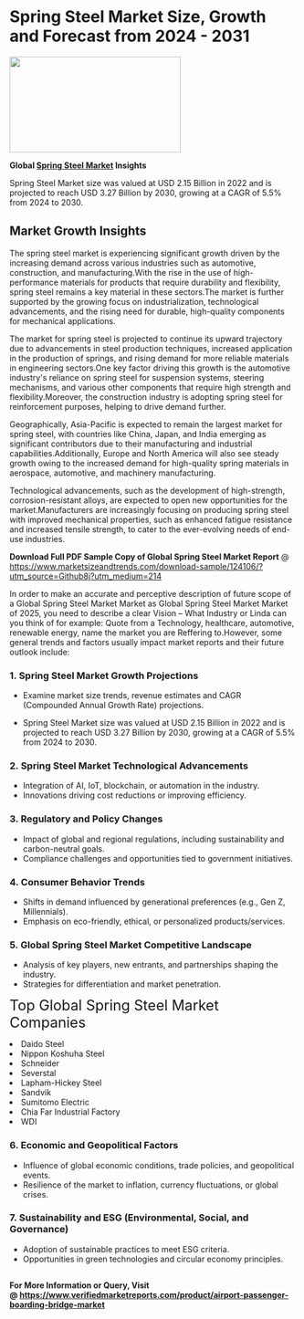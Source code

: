 <H1>Spring Steel Market Size, Growth and Forecast from 2024 - 2031</H1><img class="aligncenter size-medium wp-image-584254" src="https://thirdeyenews.in/wp-content/uploads/2024/09/Global-Market-Research-300x168.jpeg" alt="" width="300" height="168" /><p><strong>Global&nbsp;<a href="https://www.marketsizeandtrends.com/download-sample/124106/?utm_source=Github8j?utm_medium=214">Spring Steel Market</a> Insights</strong></p><p>Spring Steel Market size was valued at USD 2.15 Billion in 2022 and is projected to reach USD 3.27 Billion by 2030, growing at a CAGR of 5.5% from 2024 to 2030.</p><p><h2>Market Growth Insights</h2> <p>The spring steel market is experiencing significant growth driven by the increasing demand across various industries such as automotive, construction, and manufacturing.With the rise in the use of high-performance materials for products that require durability and flexibility, spring steel remains a key material in these sectors.The market is further supported by the growing focus on industrialization, technological advancements, and the rising need for durable, high-quality components for mechanical applications.</p> <p>The market for spring steel is projected to continue its upward trajectory due to advancements in steel production techniques, increased application in the production of springs, and rising demand for more reliable materials in engineering sectors.One key factor driving this growth is the automotive industry's reliance on spring steel for suspension systems, steering mechanisms, and various other components that require high strength and flexibility.Moreover, the construction industry is adopting spring steel for reinforcement purposes, helping to drive demand further.</p> <p>Geographically, Asia-Pacific is expected to remain the largest market for spring steel, with countries like China, Japan, and India emerging as significant contributors due to their manufacturing and industrial capabilities.Additionally, Europe and North America will also see steady growth owing to the increased demand for high-quality spring materials in aerospace, automotive, and machinery manufacturing.</p> <p>Technological advancements, such as the development of high-strength, corrosion-resistant alloys, are expected to open new opportunities for the market.Manufacturers are increasingly focusing on producing spring steel with improved mechanical properties, such as enhanced fatigue resistance and increased tensile strength, to cater to the ever-evolving needs of end-use industries.</p> <p><span class=""><strong>Download Full PDF Sample Copy of Global Spring Steel Market Report</strong> @ <a href="https://www.marketsizeandtrends.com/download-sample/124106/?utm_source=Github8j?utm_medium=214" target="_blank">https://www.marketsizeandtrends.com/download-sample/124106/?utm_source=Github8j?utm_medium=214</a></span></p><p>In order to make an accurate and perceptive description of future scope of a Global&nbsp;Spring Steel Market Market as Global&nbsp;Spring Steel Market Market of 2025, you need to describe a clear Vision &ndash; What Industry or Linda can you think of for example: Quote from a Technology, healthcare, automotive, renewable energy, name the market you are Reffering to.However, some general trends and factors usually impact market reports and their future outlook include:</p><h3>1.&nbsp;<strong>Spring Steel Market Growth Projections</strong></h3><ul><li>Examine market size trends, revenue estimates and CAGR (Compounded Annual Growth Rate) projections.</li><li><p>Spring Steel Market size was valued at USD 2.15 Billion in 2022 and is projected to reach USD 3.27 Billion by 2030, growing at a CAGR of 5.5% from 2024 to 2030.</p></li></ul><h3>2.&nbsp;<strong>Spring Steel Market Technological Advancements</strong></h3><ul><li>Integration of AI, IoT, blockchain, or automation in the industry.</li><li>Innovations driving cost reductions or improving efficiency.</li></ul><h3>3.&nbsp;<strong>Regulatory and Policy Changes</strong></h3><ul><li>Impact of global and regional regulations, including sustainability and carbon-neutral goals.</li><li>Compliance challenges and opportunities tied to government initiatives.</li></ul><h3>4.&nbsp;<strong>Consumer Behavior Trends</strong></h3><ul><li>Shifts in demand influenced by generational preferences (e.g., Gen Z, Millennials).</li><li>Emphasis on eco-friendly, ethical, or personalized products/services.</li></ul><h3>5.&nbsp;<strong>Global Spring Steel Market Competitive Landscape</strong></h3><ul><li>Analysis of key players, new entrants, and partnerships shaping the industry.</li><li>Strategies for differentiation and market penetration.</li></ul><p data-pm-slice="1 1 []"><span style="color: inherit; font-family: inherit; font-size: 25px;">Top Global Spring Steel Market Companies</span></p><div class="" data-test-id=""><p><li>Daido Steel</li><li> Nippon Koshuha Steel</li><li> Schneider</li><li> Severstal</li><li> Lapham-Hickey Steel</li><li> Sandvik</li><li> Sumitomo Electric</li><li> Chia Far Industrial Factory</li><li> WDI</li></p></div><h3>6.&nbsp;<strong>Economic and Geopolitical Factors</strong></h3><ul><li>Influence of global economic conditions, trade policies, and geopolitical events.</li><li>Resilience of the market to inflation, currency fluctuations, or global crises.</li></ul><h3>7.&nbsp;<strong>Sustainability and ESG (Environmental, Social, and Governance)</strong></h3><ul><li>Adoption of sustainable practices to meet ESG criteria.</li><li>Opportunities in green technologies and circular economy principles.</li></ul><h2><strong style="font-size: 14px;">For More Information or Query, Visit @&nbsp;</strong><a style="background-color: #ffffff; font-size: 14px;" href="https://www.marketsizeandtrends.com/report/spring-steel-market/" target="_blank">https://www.verifiedmarketreports.com/product/airport-passenger-boarding-bridge-market</a></h2>